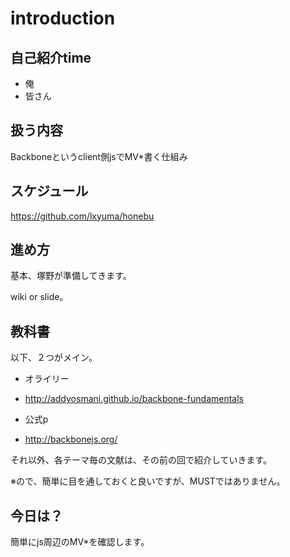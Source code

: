 # introduction

## 自己紹介time

- 俺
- 皆さん

## 扱う内容

Backboneというclient側jsでMV*書く仕組み

## スケジュール

https://github.com/lxyuma/honebu

## 進め方

基本、塚野が準備してきます。

wiki or slide。

## 教科書

以下、２つがメイン。

- オライリー
 - http://addyosmani.github.io/backbone-fundamentals

- 公式p
 - http://backbonejs.org/

それ以外、各テーマ毎の文献は、その前の回で紹介していきます。

※ので、簡単に目を通しておくと良いですが、MUSTではありません。

## 今日は？

簡単にjs周辺のMV*を確認します。


